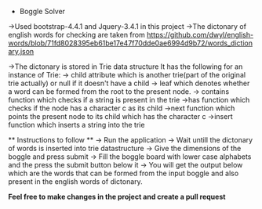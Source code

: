 * Boggle Solver

->Used bootstrap-4.4.1 and Jquery-3.4.1 in this project
->The dictonary of english words for checking are taken from https://github.com/dwyl/english-words/blob/71fd8028395eb61be17e47f70dde0ae6994d9b72/words_dictionary.json

->The dictonary is stored in Trie data structure
  It has the following for an instance of Trie:
  -> child attribute which is another trie(part of the original trie actually) or null if it doesn't have a child
  -> leaf which denotes whether a word can be formed from the root to the present node.
  -> contains function which checks if a string is present in the trie
  ->has function which checks if the node has a character c as its child 
  ->next function which points the present node to its child which has the character c
  ->insert function which inserts a string into the trie
  



** Instructions to follow **
-> Run the application
-> Wait untill the dictonary of words is inserted into trie datastructure
-> Give the dimensions of the boggle and press submit
-> Fill the boggle board with lower case alphabets and the press the submit button below it
-> You will get the output below which are the words that can be formed from the input boggle and also present in the english words of dictonary.


**Feel free to make changes in the project and create a pull request**